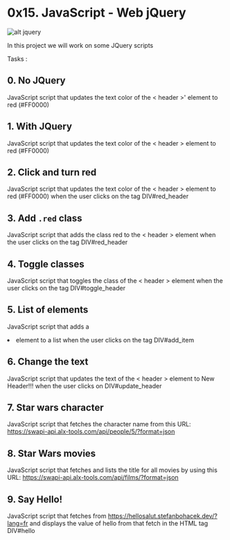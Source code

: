# 0x15. JavaScript - Web jQuery

![alt jquery](https://s3.amazonaws.com/intranet-projects-files/holbertonschool-higher-level_programming+/305/4724718.jpg)

In this project we will work on some JQuery scripts

Tasks :

## 0. No JQuery
JavaScript script that updates the text color of the < header >' element to red (#FF0000)

## 1. With JQuery
JavaScript script that updates the text color of the < header > element to red (#FF0000)

## 2. Click and turn red
JavaScript script that updates the text color of the < header > element to red (#FF0000) when the user clicks on the tag DIV#red_header

## 3. Add `.red` class
JavaScript script that adds the class red to the < header > element when the user clicks on the tag DIV#red_header

## 4. Toggle classes
JavaScript script that toggles the class of the < header > element when the user clicks on the tag DIV#toggle_header

## 5. List of elements
JavaScript script that adds a <li> element to a list when the user clicks on the tag DIV#add_item

## 6. Change the text
JavaScript script that updates the text of the < header > element to New Header!!! when the user clicks on DIV#update_header

## 7. Star wars character
JavaScript script that fetches the character name from this URL: https://swapi-api.alx-tools.com/api/people/5/?format=json

## 8. Star Wars movies
JavaScript script that fetches and lists the title for all movies by using this URL: https://swapi-api.alx-tools.com/api/films/?format=json

## 9. Say Hello!
JavaScript script that fetches from https://hellosalut.stefanbohacek.dev/?lang=fr and displays the value of hello from that fetch in the HTML tag DIV#hello
